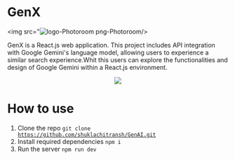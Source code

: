 # GenX
<img src="![logo-Photoroom png-Photoroom](https://github.com/shuklachitransh/GenX/assets/95836022/e039bfa1-69c3-4248-98d6-c7d96b4ffae3)/>

GenX is a React.js web application. This project includes API integration with Google Gemini's language model, allowing users to experience a similar search experience.Whit this users can explore the functionalities and design of Google Gemini within a React.js environment.

<div align="center">
  <img src="https://ibb.co/qYFGd9K"/>
</div>

# How to use

1.  Clone the repo <code>git clone https://github.com/shuklachitransh/GenAI.git </code>
2.  Install required dependencies <code>npm i</code>
3. Run the server <code>npm run dev</code>
